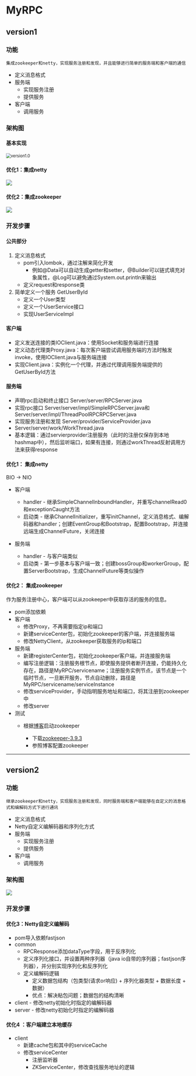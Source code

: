 # MyRPC

## version1

### 功能
`集成zookeeper和netty，实现服务注册和发现，并且能够进行简单的服务端和客户端的通信`

* 定义消息格式
* 服务端
  * 实现服务注册
  * 提供服务
* 客户端
  * 调用服务

### 架构图

#### 基本实现

<img src="开发手册.assets/version1.0.png" alt="version1.0" style="zoom:80%;" />



#### 优化1：集成netty

<img src="开发手册.assets/version1.1.png" />



#### 优化2：集成zookeeper

<img src="开发手册.assets/version1.2.png" />

### 开发步骤

#### 公共部分

1. 定义消息格式
   * pom引入lombok，通过注解来简化开发
     * 例如@Data可以自动生成getter和setter，@Builder可以链式填充对象属性，@Log可以避免通过System.out.println来输出
   * 定义request和response类
2. 简单定义一个服务 GetUserById
   * 定义一个User类型
   * 定义一个UserService接口
   * 实现UserServiceImpl
   
#### 客户端

* 定义发送连接的类IOClient.java：使用Socket和服务端进行连接
* 定义动态代理类Proxy.java：每次客户端尝试调用服务端的方法时触发invoke，使用IOClient.java与服务端连接
* 实现Client.java：实例化一个代理，并通过代理调用服务端提供的GetUserById方法

#### 服务端

* 声明rpc启动和终止接口 Server/server/RPCServer.java
* 实现rpc接口 Server/server/impl/SimpleRPCServer.java和Server/server/impl/ThreadPoolRPCRPCServer.java
* 实现服务注册和发现 Server/provider/ServiceProvider.java
*  Server/server/work/WorkThread.java
* 基本逻辑：通过servierprovider注册服务（此时的注册仅保存到本地hashmap中），然后监听端口，如果有连接，则通过workThread反射调用方法来获得response

#### 优化1： 集成netty

BIO -> NIO

* 客户端
  * handler - 继承SimpleChannelInboundHandler，并重写channelRead0和exceptionCaught方法
  * 启动类 - 继承ChannelInitializer，重写initChannel，定义消息格式、编解码器和handler；创建EventGroup和Bootstrap，配置Bootstrap，并连接远端生成ChannelFuture，关闭连接

* 服务端

  * handler - 与客户端类似
  * 启动类 - 第一步基本与客户端一致；创建bossGroup和workerGroup，配置ServerBootstrap，生成ChannelFuture等类似操作


#### 优化2： 集成zookeeper

作为服务注册中心，客户端可以从zookeeper中获取存活的服务的信息。

* pom添加依赖
* 客户端
  * 修改Proxy，不再需要指定ip和端口
  * 新建serviceCenter包，初始化zookeeper的客户端，并连接服务端
  * 修改NettyClient，从zookeeper获取服务的ip和端口
* 服务端
  * 新建registerCenter包，初始化zookeeper客户端，并连接服务端
  * 编写注册逻辑：注册服务根节点，即使服务提供者断开连接，仍能持久化存在，路径是MyRPC/servicename；注册服务实例节点，该节点是一个临时节点，一旦断开服务，节点自动删除，路径是MyRPC/servicename/serviceInstance
  * 修改serviceProvider，手动指明服务地址和端口，将其注册到zookeeper中
  * 修改server
* 测试
  * 根据[博客](https://blog.csdn.net/tttzzzqqq2018/article/details/132093374?ops_request_misc=%257B%2522request%255Fid%2522%253A%2522172149339116800211548359%2522%252C%2522scm%2522%253A%252220140713.130102334..%2522%257D&amp;request_id=172149339116800211548359&amp;biz_id=0&amp;utm_medium=distribute.pc_search_result.none-task-blog-2~all~top_positive~default-2-132093374-null-null.142%5Ev100%5Epc_search_result_base9&amp;utm_term=zookeeper%E5%AE%89%E8%A3%85%E4%B8%8E%E9%85%8D%E7%BD%AE&amp;spm=1018.2226.3001.4187)启动zookeeper
  
    * 下载[zookeeper-3.9.3](https://archive.apache.org/dist/zookeeper/zookeeper-3.9.3/apache-zookeeper-3.9.3-bin.tar.gz)
    * 参照博客配置zookeeper

---

## version2

### 功能

`继承zookeeper和netty，实现服务注册和发现，同时服务端和客户端能够在自定义的消息格式和编解码方式下进行通讯`

* 定义消息格式
* Netty自定义编解码器和序列化方式
* 服务端
  * 实现服务注册
  * 提供服务
* 客户端
  * 调用服务

### 架构图

<img src="开发手册.assets/version2.2.png" />



### 开发步骤

#### 优化3：Netty自定义编解码

* pom导入依赖fastjson
* common
  * RPCResponse添加dataType字段，用于反序列化
  * 定义序列化接口，并设置两种序列器（java io自带的序列器；fastjson序列器），并分别实现序列化和反序列化
  * 定义编解码逻辑
    * 定义数据包结构（包类型(请求or响应) + 序列化器类型 + 数据长度 + 数据）
    * 优点：解决粘包问题；数据包的结构清晰
* client - 修改netty初始化时指定的编解码器
* server - 修改netty初始化时指定的编解码器



#### 优化4 ：客户端建立本地缓存

* client
  * 新建cache包和其中的serviceCache
  * 修改serviceCenter
    * 注册监听器
    * ZKServiceCenter，修改查找服务地址的逻辑